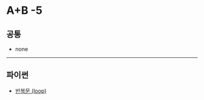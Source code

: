 # A+B -5

## 공통
* none

***

## 파이썬
* [반복문 (loop)](https://github.com/Khamax4mr/Backjoon-edition/wiki/%EB%B0%98%EB%B3%B5%EB%AC%B8-(loop)#%ED%8C%8C%EC%9D%B4%EC%8D%AC%EC%9D%98-%EB%B0%98%EB%B3%B5%EB%AC%B8)